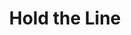 ---
title: "Hold the Line"

feat:
  types: ["General", "Fighter"]
  prerequisite: |
    Combat Reflexes, base attack bonus +2.
  benefit: |
    You may make an attack of opportunity against a chagin opponent who enters an area you threaten. Your attack of opportunity happens immediately before the charge attack is resolved.
  normal: |
    You only get an attack of opportunity against a character that exits a square you threaten.
  special: |
    A fighter may select Hold the Line as one of his fighter bonus feats.
---